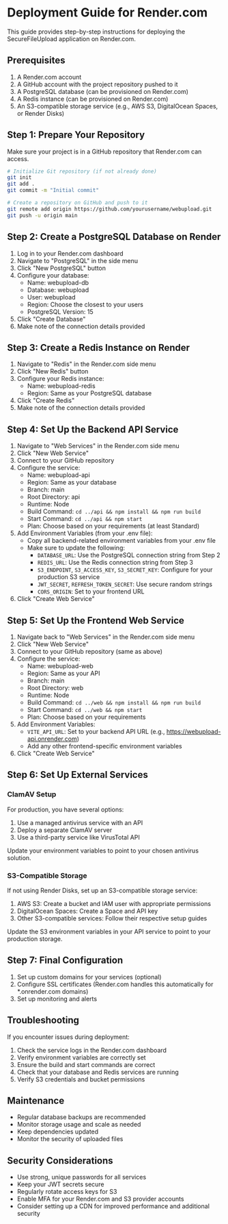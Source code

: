 # Deployment Guide for Render.com

This guide provides step-by-step instructions for deploying the SecureFileUpload application on Render.com.

## Prerequisites

1. A Render.com account
2. A GitHub account with the project repository pushed to it
3. A PostgreSQL database (can be provisioned on Render.com)
4. A Redis instance (can be provisioned on Render.com)
5. An S3-compatible storage service (e.g., AWS S3, DigitalOcean Spaces, or Render Disks)

## Step 1: Prepare Your Repository

Make sure your project is in a GitHub repository that Render.com can access.

```bash
# Initialize Git repository (if not already done)
git init
git add .
git commit -m "Initial commit"

# Create a repository on GitHub and push to it
git remote add origin https://github.com/yourusername/webupload.git
git push -u origin main
```

## Step 2: Create a PostgreSQL Database on Render

1. Log in to your Render.com dashboard
2. Navigate to "PostgreSQL" in the side menu
3. Click "New PostgreSQL" button
4. Configure your database:
   - Name: webupload-db
   - Database: webupload
   - User: webupload
   - Region: Choose the closest to your users
   - PostgreSQL Version: 15
5. Click "Create Database"
6. Make note of the connection details provided

## Step 3: Create a Redis Instance on Render

1. Navigate to "Redis" in the Render.com side menu
2. Click "New Redis" button
3. Configure your Redis instance:
   - Name: webupload-redis
   - Region: Same as your PostgreSQL database
4. Click "Create Redis"
5. Make note of the connection details provided

## Step 4: Set Up the Backend API Service

1. Navigate to "Web Services" in the Render.com side menu
2. Click "New Web Service"
3. Connect to your GitHub repository
4. Configure the service:
   - Name: webupload-api
   - Region: Same as your database
   - Branch: main
   - Root Directory: api
   - Runtime: Node
   - Build Command: `cd ../api && npm install && npm run build`
   - Start Command: `cd ../api && npm start`
   - Plan: Choose based on your requirements (at least Standard)
5. Add Environment Variables (from your .env file):
   - Copy all backend-related environment variables from your .env file
   - Make sure to update the following:
     - `DATABASE_URL`: Use the PostgreSQL connection string from Step 2
     - `REDIS_URL`: Use the Redis connection string from Step 3
     - `S3_ENDPOINT`, `S3_ACCESS_KEY`, `S3_SECRET_KEY`: Configure for your production S3 service
     - `JWT_SECRET`, `REFRESH_TOKEN_SECRET`: Use secure random strings
     - `CORS_ORIGIN`: Set to your frontend URL
6. Click "Create Web Service"

## Step 5: Set Up the Frontend Web Service

1. Navigate back to "Web Services" in the Render.com side menu
2. Click "New Web Service"
3. Connect to your GitHub repository (same as above)
4. Configure the service:
   - Name: webupload-web
   - Region: Same as your API
   - Branch: main
   - Root Directory: web
   - Runtime: Node
   - Build Command: `cd ../web && npm install && npm run build`
   - Start Command: `cd ../web && npm start`
   - Plan: Choose based on your requirements
5. Add Environment Variables:
   - `VITE_API_URL`: Set to your backend API URL (e.g., https://webupload-api.onrender.com)
   - Add any other frontend-specific environment variables
6. Click "Create Web Service"

## Step 6: Set Up External Services

### ClamAV Setup

For production, you have several options:
1. Use a managed antivirus service with an API
2. Deploy a separate ClamAV server
3. Use a third-party service like VirusTotal API

Update your environment variables to point to your chosen antivirus solution.

### S3-Compatible Storage

If not using Render Disks, set up an S3-compatible storage service:
1. AWS S3: Create a bucket and IAM user with appropriate permissions
2. DigitalOcean Spaces: Create a Space and API key
3. Other S3-compatible services: Follow their respective setup guides

Update the S3 environment variables in your API service to point to your production storage.

## Step 7: Final Configuration

1. Set up custom domains for your services (optional)
2. Configure SSL certificates (Render.com handles this automatically for *.onrender.com domains)
3. Set up monitoring and alerts

## Troubleshooting

If you encounter issues during deployment:

1. Check the service logs in the Render.com dashboard
2. Verify environment variables are correctly set
3. Ensure the build and start commands are correct
4. Check that your database and Redis services are running
5. Verify S3 credentials and bucket permissions

## Maintenance

- Regular database backups are recommended
- Monitor storage usage and scale as needed
- Keep dependencies updated
- Monitor the security of uploaded files

## Security Considerations

- Use strong, unique passwords for all services
- Keep your JWT secrets secure
- Regularly rotate access keys for S3
- Enable MFA for your Render.com and S3 provider accounts
- Consider setting up a CDN for improved performance and additional security
